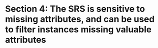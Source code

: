 # Section 4: The SRS is sensitive to missing attributes, and can be used to filter instances missing valuable attributes
